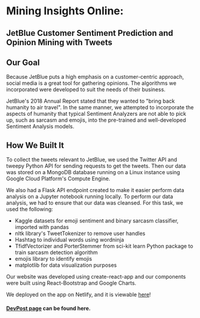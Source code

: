 # Mining Insights Online:
## JetBlue Customer Sentiment Prediction and Opinion Mining with Tweets

## Our Goal
Because JetBlue puts a high emphasis on a customer-centric approach, social media is a great tool for gathering opinions. The algorithms we incorporated were developed to suit the needs of their business.

JetBlue's 2018 Annual Report stated that they wanted to "bring back humanity to air travel". In the same manner, we attempted to incorporate the aspects of humanity that typical Sentiment Analyzers are not able to pick up, such as sarcasm and emojis, into the pre-trained and well-developed Sentiment Analysis models.

## How We Built It
To collect the tweets relevant to JetBlue, we used the Twitter API and tweepy Python API for sending requests to get the tweets. Then our data was stored on a MongoDB database running on a Linux instance using Google Cloud Platform's Compute Engine.

We also had a Flask API endpoint created to make it easier perform data analysis on a Jupyter notebook running locally. To perform our data analysis, we had to ensure that our data was cleansed. For this task, we used the following:
* Kaggle datasets for emoji sentiment and binary sarcasm classifier, imported with pandas
* nltk library's TweetTokenizer to remove user handles
* Hashtag to individual words using wordninja
* TfidfVectorizer and PorterStemmer from sci-kit learn Python package to train sarcasm detection algorithm
* emojis library to identify emojis
* matplotlib for data visualization purposes

Our website was developed using create-react-app and our components were built using React-Bootstrap and Google Charts.

We deployed on the app on Netlify, and it is viewable [here](http://mininginsights.online)!

#### [DevPost page](https://devpost.com/software/mininginsights-online-for-jetblue) can be found here.
